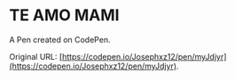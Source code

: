 # TE AMO MAMI

A Pen created on CodePen.

Original URL: [https://codepen.io/Josephxz12/pen/myJdjyr](https://codepen.io/Josephxz12/pen/myJdjyr).

